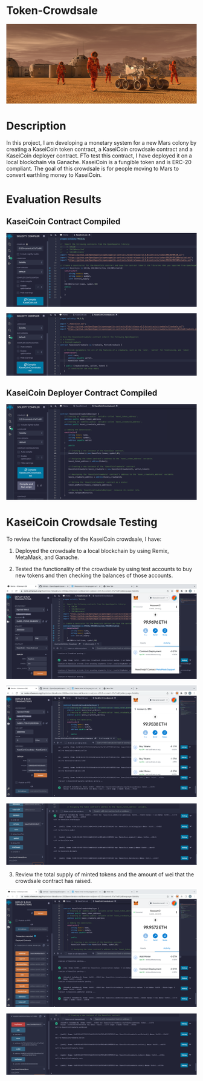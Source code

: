 # Token-Crowdsale

![alt=""](Images/application-image.png)

# Description

 In this project, I am developing a monetary system for a new Mars colony by creating a KaseiCoin token contract, a KaseiCoin crowdsale contract and a KaseiCoin deployer contract. FTo test this contract, I have deployed it on a local blockchain via Ganache. KaseiCoin is a fungible token and is ERC-20 compliant. The goal of this crowdsale is for people moving to Mars to convert earthling money to KaseiCoin.

# Evaluation Results

## KaseiCoin Contract Compiled

![Compiled-KaseiCoin](Evaluation_Results/Compiled-KaseiCoin.png)

![Compiled-KaseiCoinCrowdsale](Evaluation_Results/Compiled-KaseiCoinCrowdsale.png)

## KaseiCoin Deployer Contract Compiled

![Compiled-KaseiCoinDeployer](Evaluation_Results/Compiled-KaseiCoinDeployer.png)

# KaseiCoin Crowdsale Testing

To review the functionality of the KaseiCoin crowdsale, I have:

1. Deployed the crowdsale to a local blockchain by using Remix, MetaMask, and Ganache.

2. Tested the functionality of the crowdsale by using test accounts to buy new tokens and then checking the balances of those accounts.

![Deploying_Contract](KaseiCoin_Crowdsale_Results/Deployment_1.png)

![Buying_New_Tokens](KaseiCoin_Crowdsale_Results/Buy_tokens.png)

![Checking_the_Balance](KaseiCoin_Crowdsale_Results/Working_functions.png)


3. Review the total supply of minted tokens and the amount of wei that the crowdsale contract has raised.

![Minted Tokens](KaseiCoin_Crowdsale_Results/Add_minter.png)

![Checking the Balance](KaseiCoin_Crowdsale_Results/Working_functions_2.png)
